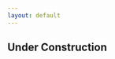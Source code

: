 ```yaml
---
layout: default
---
```



## Under Construction

<!-- coming soon.
[READ MORE...](post1) -->



      
      


